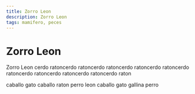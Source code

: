 ```yaml
---
title: Zorro Leon
description: Zorro Leon
tags: mamifero, peces
---
```


# Zorro Leon

Zorro Leon cerdo ratoncerdo ratoncerdo ratoncerdo ratoncerdo ratoncerdo ratoncerdo ratoncerdo ratoncerdo ratoncerdo raton

caballo gato caballo raton perro leon caballo gato gallina perro